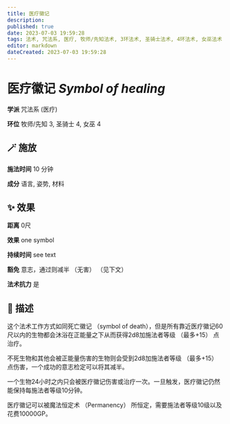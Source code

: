 ```yaml
---
title: 医疗徽记
description: 
published: true
date: 2023-07-03 19:59:28
tags: 法术, 咒法系, 医疗, 牧师/先知法术, 3环法术, 圣骑士法术, 4环法术, 女巫法术
editor: markdown
dateCreated: 2023-07-03 19:59:28
---
```


# **医疗徽记** *Symbol of healing*

**学派** 咒法系 (医疗) 

**环位** 牧师/先知 3, 圣骑士 4, 女巫 4

## 🪄 施放

**施法时间** 10 分钟

**成分** 语言, 姿势, 材料

## ✨ 效果  

**距离** 0尺 

**效果** one symbol 

**持续时间** see text 

**豁免** 意志，通过则减半 （无害）  （见下文）

**法术抗力** 是

## 📖 描述

这个法术工作方式如同死亡徽记 （symbol of death），但是所有靠近医疗徽记60尺以内的生物都会沐浴在正能量之下从而获得2d8加施法者等级 （最多+15） 点治疗。

不死生物和其他会被正能量伤害的生物则会受到2d8加施法者等级 （最多+15） 点伤害，一个成功的意志检定可以将其减半。

一个生物24小时之内只会被医疗徽记伤害或治疗一次。一旦触发，医疗徽记仍然能保持每施法者等级10分钟。

医疗徽记可以被魔法恒定术 （Permanency） 所恒定，需要施法者等级10级以及花费10000GP。
    